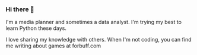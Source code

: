 ### Hi there 👋

I'm a media planner and sometimes a data analyst. I'm trying my best to learn Python these days.

I love sharing my knowledge with others. When I'm not coding, you can find me writing about games at forbuff.com
<!--
**kadirsadikoglu/kadirsadikoglu** is a ✨ _special_ ✨ repository because its `README.md` (this file) appears on your GitHub profile.

Here are some ideas to get you started:

- 🔭 I’m currently working on ...
- 🌱 I’m currently learning ...
- 👯 I’m looking to collaborate on ...
- 🤔 I’m looking for help with ...
- 💬 Ask me about ...
- 📫 How to reach me: ...
- 😄 Pronouns: ...
- ⚡ Fun fact: ...
-->
